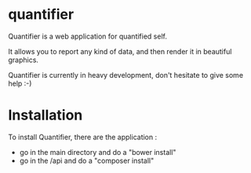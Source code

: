 quantifier
==========

Quantifier is a web application for quantified self.

It allows you to report any kind of data, and then render it in beautiful graphics.

Quantifier is currently in heavy development, don't hesitate to give some help :-)


Installation
============

To install Quantifier, there are the application :
 * go in the main directory and do a "bower install"
 * go in the /api and do a "composer install"
